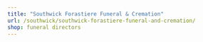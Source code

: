 ```yaml
---
title: "Southwick Forastiere Funeral & Cremation"
url: /southwick/southwick-forastiere-funeral-and-cremation/
shop: funeral directors
---
```

